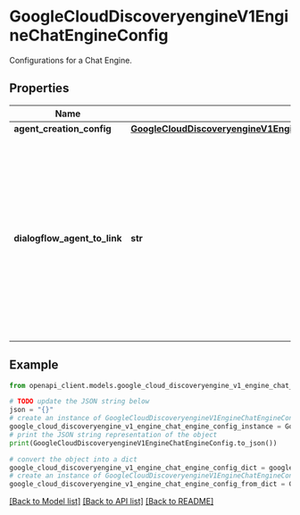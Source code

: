 # GoogleCloudDiscoveryengineV1EngineChatEngineConfig

Configurations for a Chat Engine.

## Properties

Name | Type | Description | Notes
------------ | ------------- | ------------- | -------------
**agent_creation_config** | [**GoogleCloudDiscoveryengineV1EngineChatEngineConfigAgentCreationConfig**](GoogleCloudDiscoveryengineV1EngineChatEngineConfigAgentCreationConfig.md) |  | [optional] 
**dialogflow_agent_to_link** | **str** | The resource name of an exist Dialogflow agent to link to this Chat Engine. Customers can either provide &#x60;agent_creation_config&#x60; to create agent or provide an agent name that links the agent with the Chat engine. Format: &#x60;projects//locations//agents/&#x60;. Note that the &#x60;dialogflow_agent_to_link&#x60; are one-time consumed by and passed to Dialogflow service. It means they cannot be retrieved using EngineService.GetEngine or EngineService.ListEngines API after engine creation. Please use ChatEngineMetadata.dialogflow_agent for actual agent association after Engine is created. | [optional] 

## Example

```python
from openapi_client.models.google_cloud_discoveryengine_v1_engine_chat_engine_config import GoogleCloudDiscoveryengineV1EngineChatEngineConfig

# TODO update the JSON string below
json = "{}"
# create an instance of GoogleCloudDiscoveryengineV1EngineChatEngineConfig from a JSON string
google_cloud_discoveryengine_v1_engine_chat_engine_config_instance = GoogleCloudDiscoveryengineV1EngineChatEngineConfig.from_json(json)
# print the JSON string representation of the object
print(GoogleCloudDiscoveryengineV1EngineChatEngineConfig.to_json())

# convert the object into a dict
google_cloud_discoveryengine_v1_engine_chat_engine_config_dict = google_cloud_discoveryengine_v1_engine_chat_engine_config_instance.to_dict()
# create an instance of GoogleCloudDiscoveryengineV1EngineChatEngineConfig from a dict
google_cloud_discoveryengine_v1_engine_chat_engine_config_from_dict = GoogleCloudDiscoveryengineV1EngineChatEngineConfig.from_dict(google_cloud_discoveryengine_v1_engine_chat_engine_config_dict)
```
[[Back to Model list]](../README.md#documentation-for-models) [[Back to API list]](../README.md#documentation-for-api-endpoints) [[Back to README]](../README.md)


